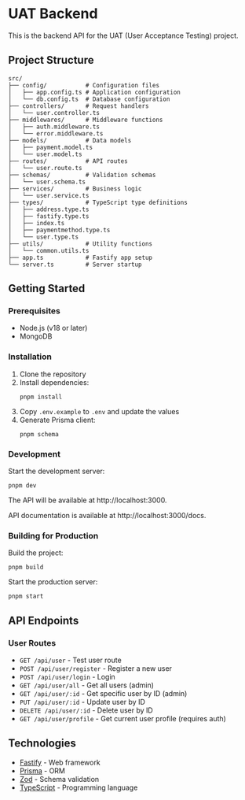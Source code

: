 # UAT Backend

This is the backend API for the UAT (User Acceptance Testing) project.

## Project Structure

```
src/
├── config/           # Configuration files
│   ├── app.config.ts # Application configuration
│   └── db.config.ts  # Database configuration
├── controllers/      # Request handlers
│   └── user.controller.ts
├── middlewares/      # Middleware functions
│   ├── auth.middleware.ts
│   └── error.middleware.ts
├── models/           # Data models
│   ├── payment.model.ts
│   └── user.model.ts
├── routes/           # API routes
│   └── user.route.ts
├── schemas/          # Validation schemas
│   └── user.schema.ts
├── services/         # Business logic
│   └── user.service.ts
├── types/            # TypeScript type definitions
│   ├── address.type.ts
│   ├── fastify.type.ts
│   ├── index.ts
│   ├── paymentmethod.type.ts
│   └── user.type.ts
├── utils/            # Utility functions
│   └── common.utils.ts
├── app.ts            # Fastify app setup
└── server.ts         # Server startup
```

## Getting Started

### Prerequisites

- Node.js (v18 or later)
- MongoDB

### Installation

1. Clone the repository
2. Install dependencies:
   ```
   pnpm install
   ```
3. Copy `.env.example` to `.env` and update the values
4. Generate Prisma client:
   ```
   pnpm schema
   ```

### Development

Start the development server:

```
pnpm dev
```

The API will be available at http://localhost:3000.

API documentation is available at http://localhost:3000/docs.

### Building for Production

Build the project:

```
pnpm build
```

Start the production server:

```
pnpm start
```

## API Endpoints

### User Routes

- `GET /api/user` - Test user route
- `POST /api/user/register` - Register a new user
- `POST /api/user/login` - Login
- `GET /api/user/all` - Get all users (admin)
- `GET /api/user/:id` - Get specific user by ID (admin)
- `PUT /api/user/:id` - Update user by ID
- `DELETE /api/user/:id` - Delete user by ID
- `GET /api/user/profile` - Get current user profile (requires auth)

## Technologies

- [Fastify](https://www.fastify.io/) - Web framework
- [Prisma](https://www.prisma.io/) - ORM
- [Zod](https://zod.dev/) - Schema validation
- [TypeScript](https://www.typescriptlang.org/) - Programming language